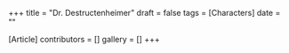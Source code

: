 +++
title = "Dr. Destructenheimer"
draft = false
tags = [Characters]
date = ""

[Article]
contributors = []
gallery = []
+++